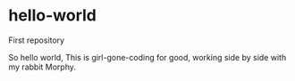 # hello-world
First repository

So hello world,
This is girl-gone-coding for good, working side by side with my rabbit Morphy.
